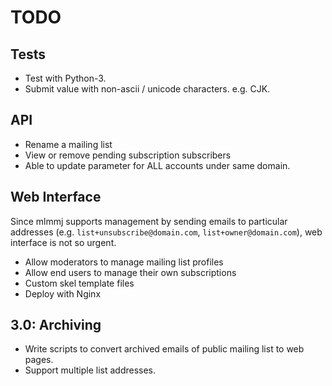 # TODO

## Tests

- Test with Python-3.
- Submit value with non-ascii / unicode characters. e.g. CJK.

## API

- Rename a mailing list
- View or remove pending subscription subscribers
- Able to update parameter for ALL accounts under same domain.

## Web Interface

Since mlmmj supports management by sending emails to particular addresses
(e.g. `list+unsubscribe@domain.com`, `list+owner@domain.com`), web
interface is not so urgent.

- Allow moderators to manage mailing list profiles
- Allow end users to manage their own subscriptions
- Custom skel template files
- Deploy with Nginx

## 3.0: Archiving

- Write scripts to convert archived emails of public mailing list to web pages.
- Support multiple list addresses.
